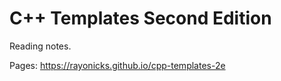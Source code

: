# C++ Templates Second Edition

Reading notes.

Pages: https://rayonicks.github.io/cpp-templates-2e
